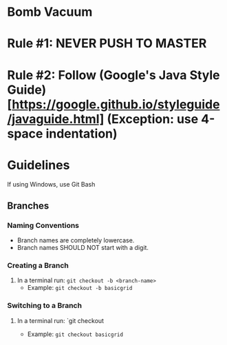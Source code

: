 # Bomb Vacuum

# Rule #1: NEVER PUSH TO MASTER

# Rule #2: Follow (Google's Java Style Guide)[https://google.github.io/styleguide/javaguide.html] (Exception: use 4-space indentation)

# Guidelines

If using Windows, use Git Bash

## Branches

### Naming Conventions

- Branch names are completely lowercase.
- Branch names SHOULD NOT start with a digit.

### Creating a Branch

1. In a terminal run: `git checkout -b <branch-name>`
   - Example: `git checkout -b basicgrid`

### Switching to a Branch

1. In a terminal run: `git checkout <branch-name>
   - Example: `git checkout basicgrid`

